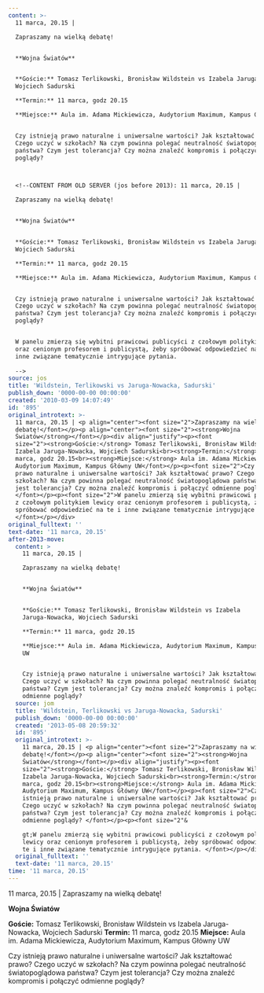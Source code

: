```yaml
---
content: >-
  11 marca, 20.15 | 

  Zapraszamy na wielką debatę!


  **Wojna Światów**


  **Goście:** Tomasz Terlikowski, Bronisław Wildstein vs Izabela Jaruga-Nowacka,
  Wojciech Sadurski

  **Termin:** 11 marca, godz 20.15

  **Miejsce:** Aula im. Adama Mickiewicza, Audytorium Maximum, Kampus Główny UW


  Czy istnieją prawo naturalne i uniwersalne wartości? Jak kształtować prawo?
  Czego uczyć w szkołach? Na czym powinna polegać neutralność światopoglądowa
  państwa? Czym jest tolerancja? Czy można znaleźć kompromis i połączyć odmienne
  poglądy? 



  <!--CONTENT FROM OLD SERVER (jos before 2013): 11 marca, 20.15 | 

  Zapraszamy na wielką debatę!


  **Wojna Światów**


  **Goście:** Tomasz Terlikowski, Bronisław Wildstein vs Izabela Jaruga-Nowacka,
  Wojciech Sadurski

  **Termin:** 11 marca, godz 20.15

  **Miejsce:** Aula im. Adama Mickiewicza, Audytorium Maximum, Kampus Główny UW


  Czy istnieją prawo naturalne i uniwersalne wartości? Jak kształtować prawo?
  Czego uczyć w szkołach? Na czym powinna polegać neutralność światopoglądowa
  państwa? Czym jest tolerancja? Czy można znaleźć kompromis i połączyć odmienne
  poglądy? 


  W panelu zmierzą się wybitni prawicowi publicyści z czołowym politykiem lewicy
  oraz cenionym profesorem i publicystą, żeby spróbować odpowiedzieć na te i
  inne związane tematycznie intrygujące pytania. 
           
  -->
source: jos
title: 'Wildstein, Terlikowski vs Jaruga-Nowacka, Sadurski'
publish_down: '0000-00-00 00:00:00'
created: '2010-03-09 14:07:49'
id: '895'
original_introtext: >-
  11 marca, 20.15 | <p align="center"><font size="2">Zapraszamy na wielką
  debatę!</font></p><p align="center"><font size="2"><strong>Wojna
  Światów</strong></font></p><div align="justify"><p><font
  size="2"><strong>Goście:</strong> Tomasz Terlikowski, Bronisław Wildstein vs
  Izabela Jaruga-Nowacka, Wojciech Sadurski<br><strong>Termin:</strong> 11
  marca, godz 20.15<br><strong>Miejsce:</strong> Aula im. Adama Mickiewicza,
  Audytorium Maximum, Kampus Główny UW</font></p><p><font size="2">Czy istnieją
  prawo naturalne i uniwersalne wartości? Jak kształtować prawo? Czego uczyć w
  szkołach? Na czym powinna polegać neutralność światopoglądowa państwa? Czym
  jest tolerancja? Czy można znaleźć kompromis i połączyć odmienne poglądy?
  </font></p><p><font size="2">W panelu zmierzą się wybitni prawicowi publicyści
  z czołowym politykiem lewicy oraz cenionym profesorem i publicystą, żeby
  spróbować odpowiedzieć na te i inne związane tematycznie intrygujące pytania.
  </font></p></div>         
original_fulltext: ''
text-date: '11 marca, 20.15'
after-2013-move:
  content: >
    11 marca, 20.15 | 

    Zapraszamy na wielką debatę!


    **Wojna Światów**


    **Goście:** Tomasz Terlikowski, Bronisław Wildstein vs Izabela
    Jaruga-Nowacka, Wojciech Sadurski

    **Termin:** 11 marca, godz 20.15

    **Miejsce:** Aula im. Adama Mickiewicza, Audytorium Maximum, Kampus Główny
    UW


    Czy istnieją prawo naturalne i uniwersalne wartości? Jak kształtować prawo?
    Czego uczyć w szkołach? Na czym powinna polegać neutralność światopoglądowa
    państwa? Czym jest tolerancja? Czy można znaleźć kompromis i połączyć
    odmienne poglądy? 
  source: jom
  title: 'Wildstein, Terlikowski vs Jaruga-Nowacka, Sadurski'
  publish_down: '0000-00-00 00:00:00'
  created: '2013-05-08 20:59:32'
  id: '895'
  original_introtext: >-
    11 marca, 20.15 | <p align="center"><font size="2">Zapraszamy na wielką
    debatę!</font></p><p align="center"><font size="2"><strong>Wojna
    Światów</strong></font></p><div align="justify"><p><font
    size="2"><strong>Goście:</strong> Tomasz Terlikowski, Bronisław Wildstein vs
    Izabela Jaruga-Nowacka, Wojciech Sadurski<br><strong>Termin:</strong> 11
    marca, godz 20.15<br><strong>Miejsce:</strong> Aula im. Adama Mickiewicza,
    Audytorium Maximum, Kampus Główny UW</font></p><p><font size="2">Czy
    istnieją prawo naturalne i uniwersalne wartości? Jak kształtować prawo?
    Czego uczyć w szkołach? Na czym powinna polegać neutralność światopoglądowa
    państwa? Czym jest tolerancja? Czy można znaleźć kompromis i połączyć
    odmienne poglądy? </font></p><p><font size="2"&

    gt;W panelu zmierzą się wybitni prawicowi publicyści z czołowym politykiem
    lewicy oraz cenionym profesorem i publicystą, żeby spróbować odpowiedzieć na
    te i inne związane tematycznie intrygujące pytania. </font></p></div>
  original_fulltext: ''
  text-date: '11 marca, 20.15'
time: '11 marca, 20.15'
---
```

11 marca, 20.15 | 
Zapraszamy na wielką debatę!

**Wojna Światów**

**Goście:** Tomasz Terlikowski, Bronisław Wildstein vs Izabela Jaruga-Nowacka, Wojciech Sadurski
**Termin:** 11 marca, godz 20.15
**Miejsce:** Aula im. Adama Mickiewicza, Audytorium Maximum, Kampus Główny UW

Czy istnieją prawo naturalne i uniwersalne wartości? Jak kształtować prawo? Czego uczyć w szkołach? Na czym powinna polegać neutralność światopoglądowa państwa? Czym jest tolerancja? Czy można znaleźć kompromis i połączyć odmienne poglądy? 


<!--CONTENT FROM OLD SERVER (jos before 2013): 11 marca, 20.15 | 
Zapraszamy na wielką debatę!

**Wojna Światów**

**Goście:** Tomasz Terlikowski, Bronisław Wildstein vs Izabela Jaruga-Nowacka, Wojciech Sadurski
**Termin:** 11 marca, godz 20.15
**Miejsce:** Aula im. Adama Mickiewicza, Audytorium Maximum, Kampus Główny UW

Czy istnieją prawo naturalne i uniwersalne wartości? Jak kształtować prawo? Czego uczyć w szkołach? Na czym powinna polegać neutralność światopoglądowa państwa? Czym jest tolerancja? Czy można znaleźć kompromis i połączyć odmienne poglądy? 

W panelu zmierzą się wybitni prawicowi publicyści z czołowym politykiem lewicy oraz cenionym profesorem i publicystą, żeby spróbować odpowiedzieć na te i inne związane tematycznie intrygujące pytania. 
         
-->

<!--{{json:{"created_date":"2010-03-09 14:07:49","publish_down":"0000-00-00 00:00:00","id":"895"}}}-->